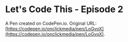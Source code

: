 # Let's Code This - Episode 2

A Pen created on CodePen.io. Original URL: [https://codepen.io/onclickmedia/pen/LoGvoX](https://codepen.io/onclickmedia/pen/LoGvoX).


